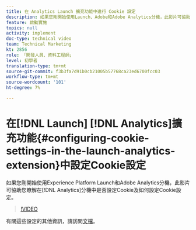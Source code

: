 ```yaml
---
title: 在 Analytics Launch 擴充功能中進行 Cookie 設定
description: 如果您剛開始使用Launch、Adobe和Adobe Analytics分機，此影片可協助您瞭解是否以及如何在Analytics分機中設定Cookie設定。
feature: 啟動實施
topics: null
activity: implement
doc-type: technical video
team: Technical Marketing
kt: 2856
role: 「開發人員、資料工程師」
level: 初學者
translation-type: tm+mt
source-git-commit: f3b3fa7d91b0cb21005b57768ca23ed6700fcc03
workflow-type: tm+mt
source-wordcount: '101'
ht-degree: 7%

---
```



# 在[!DNL Launch] [!DNL Analytics]擴充功能{#configuring-cookie-settings-in-the-launch-analytics-extension}中設定Cookie設定

如果您剛開始使用Experience Platform Launch和Adobe Analytics分機，此影片可協助您瞭解在[!DNL Analytics]分機中是否設定Cookie及如何設定Cookie設定。

>[!VIDEO](https://video.tv.adobe.com/v/27212/?quality=9)

有關這些設定的其他資訊，請訪問[文檔](https://docs.adobelaunch.com/extension-reference/web/adobe-analytics-extension#cookies)。
